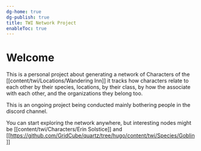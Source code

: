 ```yaml
---
dg-home: true
dg-publish: true
title: TWI Network Project
enableToc: true
---
```


# Welcome

This is a personal project about generating a network of Characters of the [[content/twi/Locations/Wandering Inn]] it tracks how characters relate to each other by their species, locations, by their class, by how the associate with each other, and the organizations they belong too.

This is an ongoing project being conducted mainly bothering people in the discord channel.

You can start exploring the network anywhere, but interesting nodes might be [[content/twi/Characters/Erin Solstice]] and [[https://github.com/GridCube/quartz/tree/hugo/content/twi/Species/Goblin]]
